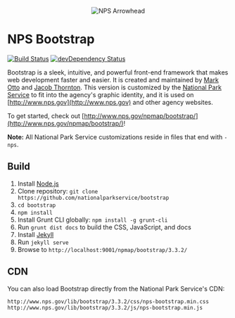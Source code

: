 <p align="center">
  <img src="http://www.nps.gov/npmap/img/nps-arrowhead-medium.png" alt="NPS Arrowhead">
</p>

# NPS Bootstrap

[![Build Status](https://secure.travis-ci.org/nationalparkservice/bootstrap.png)](http://travis-ci.org/nationalparkservice/bootstrap) [![devDependency Status](https://david-dm.org/nationalparkservice/bootstrap/dev-status.png)](https://david-dm.org/nationalparkservice/bootstrap#info=devDependencies)

Bootstrap is a sleek, intuitive, and powerful front-end framework that makes web development faster and easier. It is created and maintained by [Mark Otto](http://twitter.com/mdo) and [Jacob Thornton](http://twitter.com/fat). This version is customized by the [National Park Service](http://www.nps.gov) to fit into the agency's graphic identity, and it is used on [http://www.nps.gov](http://www.nps.gov) and other agency websites.

To get started, check out [http://www.nps.gov/npmap/bootstrap/](http://www.nps.gov/npmap/bootstrap/)!

**Note:** All National Park Service customizations reside in files that end with `-nps`.

## Build

1. Install [Node.js](http://nodejs.org/download)
1. Clone repository: `git clone https://github.com/nationalparkservice/bootstrap`
1. `cd bootstrap`
1. `npm install`
1. Install Grunt CLI globally: `npm install -g grunt-cli`
1. Run `grunt dist docs` to build the CSS, JavaScript, and docs
1. Install [Jekyll](http://jekyllrb.com/)
1. Run `jekyll serve`
1. Browse to `http://localhost:9001/npmap/bootstrap/3.3.2/`

## CDN

You can also load Bootstrap directly from the National Park Service's CDN:

    http://www.nps.gov/lib/bootstrap/3.3.2/css/nps-bootstrap.min.css
    http://www.nps.gov/lib/bootstrap/3.3.2/js/nps-bootstrap.min.js
